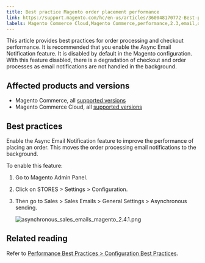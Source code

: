 ```yaml
---
title: Best practice Magento order placement performance 
link: https://support.magento.com/hc/en-us/articles/360048170772-Best-practice-Magento-order-placement-performance-
labels: Magento Commerce Cloud,Magento Commerce,performance,2.3,email,orders,best practices,2.3.x,2.4,2.4.x,asynchronous sending
---
```


This article provides best practices for order processing and checkout performance. It is recommended that you enable the Async Email Notification feature. It is disabled by default in the Magento configuration. With this feature disabled, there is a degradation of checkout and order processes as email notifications are not handled in the background.

## Affected products and versions

* Magento Commerce, all [supported versions](https://magento.com/sites/default/files/magento-software-lifecycle-policy.pdf) 
* Magento Commerce Cloud, all [supported versions](https://magento.com/sites/default/files/magento-software-lifecycle-policy.pdf)

## Best practices

Enable the Async Email Notification feature to improve the performance of placing an order. This moves the order processing email notifications to the background.  
  
To enable this feature:

1. Go to Magento Admin Panel.
1. Click on STORES > Settings > Configuration.
1. Then go to Sales > Sales Emails > General Settings > Asynchronous sending.  
      
    ![asynchronous_sales_emails_magento_2.4.1.png](https://support.magento.com/hc/article_attachments/360086270551/asynchronous_sales_emails_magento_2.4.1.png)

## Related reading

Refer to [Performance Best Practices > Configuration Best Practices](https://devdocs.magento.com/guides/v2.4/performance-best-practices/configuration.html#asynchronous-email-notifications).